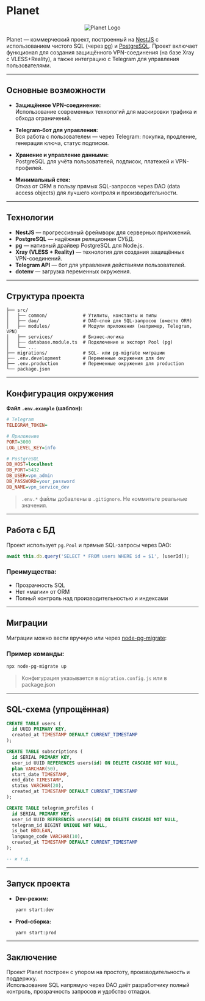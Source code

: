 # Planet

<p align="center">
  <img src="https://downloader.disk.yandex.ru/preview/bf689b0a73812d02514e1f368002e913a6ccb815cc51faa93fed13463582713b/67f178a6/Fu4uo8PRKLxPsZErg_0EMlp6KaOvtScnYN0H3ass1NwxaBv4fonP55VVJX9XFV2Q3_y2pLRjsnCfDihbdB5T-g%3D%3D?uid=0&filename=Planet%20logo%20%28PROD%29.png&disposition=inline&hash=&limit=0&content_type=image%2Fpng&owner_uid=0&tknv=v2&size=1048x1048" alt="Planet Logo" />
</p>

Planet — коммерческий проект, построенный на [NestJS](https://nestjs.com) с использованием чистого SQL (через [pg](https://node-postgres.com/)) и [PostgreSQL](https://www.postgresql.org). Проект включает функционал для создания защищённого VPN-соединения (на базе Xray с VLESS+Reality), а также интеграцию с Telegram для управления пользователями.

---

## Основные возможности

- **Защищённое VPN-соединение:**  
  Использование современных технологий для маскировки трафика и обхода ограничений.

- **Telegram-бот для управления:**  
  Вся работа с пользователем — через Telegram: покупка, продление, генерация ключа, статус подписки.

- **Хранение и управление данными:**  
  PostgreSQL для учёта пользователей, подписок, платежей и VPN-профилей.

- **Минимальный стек:**  
  Отказ от ORM в пользу прямых SQL-запросов через DAO (data access objects) для лучшего контроля и производительности.

---

## Технологии

- **NestJS** — прогрессивный фреймворк для серверных приложений.
- **PostgreSQL** — надёжная реляционная СУБД.
- **pg** — нативный драйвер PostgreSQL для Node.js.
- **Xray (VLESS + Reality)** — технология для создания защищённых VPN-соединений.
- **Telegram API** — бот для управления действиями пользователей.
- **dotenv** — загрузка переменных окружения.

---

## Структура проекта

```plaintext
├── src/
│   ├── common/             # Утилиты, константы и типы
│   ├── dao/                # DAO-слой для SQL-запросов (вместо ORM)
│   ├── modules/            # Модули приложения (например, Telegram, VPN)
│   ├── services/           # Бизнес-логика
│   ├── database.module.ts  # Подключение и экспорт Pool (pg)
│   └── ...
├── migrations/             # SQL- или pg-migrate миграции
├── .env.development        # Переменные окружения для dev
├── .env.production         # Переменные окружения для production
└── package.json
```

---

## Конфигурация окружения

**Файл `.env.example` (шаблон):**

```ini
# Telegram
TELEGRAM_TOKEN=

# Приложение
PORT=3000
LOG_LEVEL_KEY=info

# PostgreSQL
DB_HOST=localhost
DB_PORT=5432
DB_USER=vpn_admin
DB_PASSWORD=your_password
DB_NAME=vpn_service_dev
```

> `.env.*` файлы добавлены в `.gitignore`. Не коммитьте реальные значения.

---

## Работа с БД

Проект использует `pg.Pool` и прямые SQL-запросы через DAO:

```ts
await this.db.query('SELECT * FROM users WHERE id = $1', [userId]);
```

### Преимущества:

- Прозрачность SQL
- Нет «магии» от ORM
- Полный контроль над производительностью и индексами

---

## Миграции

Миграции можно вести вручную или через [node-pg-migrate](https://github.com/salsita/node-pg-migrate):

### Пример команды:

```bash
npx node-pg-migrate up
```

> Конфигурация указывается в `migration.config.js` или в package.json

---

## SQL-схема (упрощённая)

```sql
CREATE TABLE users (
  id UUID PRIMARY KEY,
  created_at TIMESTAMP DEFAULT CURRENT_TIMESTAMP
);

CREATE TABLE subscriptions (
  id SERIAL PRIMARY KEY,
  user_id UUID REFERENCES users(id) ON DELETE CASCADE NOT NULL,
  plan VARCHAR(50),
  start_date TIMESTAMP,
  end_date TIMESTAMP,
  status VARCHAR(20),
  created_at TIMESTAMP DEFAULT CURRENT_TIMESTAMP
);

CREATE TABLE telegram_profiles (
  id SERIAL PRIMARY KEY,
  user_id UUID REFERENCES users(id) ON DELETE CASCADE NOT NULL,
  telegram_id BIGINT UNIQUE NOT NULL,
  is_bot BOOLEAN,
  language_code VARCHAR(10),
  created_at TIMESTAMP DEFAULT CURRENT_TIMESTAMP
);

-- и т.д.
```

---

## Запуск проекта

- **Dev-режим:**
  ```bash
  yarn start:dev
  ```

- **Prod-сборка:**
  ```bash
  yarn start:prod
  ```

---

## Заключение

Проект Planet построен с упором на простоту, производительность и поддержку.  
Использование SQL напрямую через DAO даёт разработчику полный контроль, прозрачность запросов и удобство отладки.